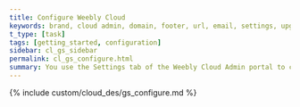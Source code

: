 ```yaml
---
title: Configure Weebly Cloud
keywords: brand, cloud admin, domain, footer, url, email, settings, upgrade, hash, support, message, contact, api key, api secret, key, secret
t_type: [task]
tags: [getting_started, configuration]
sidebar: cl_gs_sidebar
permalink: cl_gs_configure.html
summary: You use the Settings tab of the Weebly Cloud Admin portal to configure your cloud account. You can add your logo and other company links and contact info, configure locale settings like time and date, set up messages for our support team, set up your domain and URLs, contacts, and access your API keys.
---
```

{% include custom/cloud_des/gs_configure.md %}




